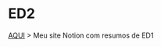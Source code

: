 # ED2

[AQUI](https://lumbar-munchkin-40b.notion.site/Estrutura-de-Dados-I-545e16d807f74798b328ee5f55126a96?pvs=4) > Meu site Notion com resumos de ED1
